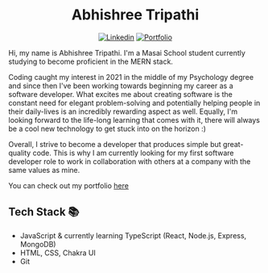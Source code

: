 <div align="center">

# Abhishree Tripathi
[![Linkedin](https://img.shields.io/badge/linkedin-%230077B5.svg?style=for-the-badge&logo=linkedin&logoColor=white)](https://www.linkedin.com/in/abhishree-tripathi-7b419a17a/)
[![Portfolio](https://img.shields.io/badge/portfolio-blue?style=for-the-badge)](https://abhishree-codes.github.io/)



</div>

Hi, my name is Abhishree Tripathi. I'm a Masai School student currently studying to become proficient in the MERN stack.

Coding caught my interest in 2021 in the middle of my Psychology degree and since then I've been working towards beginning my career as a software developer. What excites me about creating software is the constant need for elegant problem-solving and potentially helping people in their daily-lives is an incredibly rewarding aspect as well. Equally, I'm looking forward to the life-long learning that comes with it, there will always be a cool new technology to get stuck into on the horizon :)

Overall, I strive to become a developer that produces simple but great-quality code.  This is why I am currently looking for my first software developer role to work in collaboration with others at a company with the same values as mine.

You can check out my portfolio <a href ="https://abhishree-codes.github.io/">here</a>

## <a name="stack">Tech Stack</a> 📚

- JavaScript & currently learning TypeScript (React, Node.js, Express, MongoDB)
- HTML, CSS, Chakra UI
- Git


<!--
**Abhishree-codes/Abhishree-codes** is a ✨ _special_ ✨ repository because its `README.md` (this file) appears on your GitHub profile.

Here are some ideas to get you started:

- 🔭 I’m currently working on ...
- 🌱 I’m currently learning ...
- 👯 I’m looking to collaborate on ...
- 🤔 I’m looking for help with ...
- 💬 Ask me about ...
- 📫 How to reach me: ...
- 😄 Pronouns: ...
- ⚡ Fun fact: ...
-->
